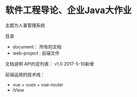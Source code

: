 # 软件工程导论、企业Java大作业

主题为人事管理系统


目录
* document： 所有的文档
* web-project : 前端文件

文档说明
API约定列表： v1.0  2017-5-10新增


前端运用的技术栈：
* vue + vuex + vue-router
* iView




